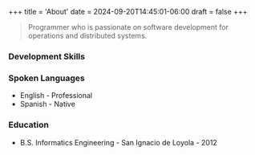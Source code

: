 +++
title = 'About'
date = 2024-09-20T14:45:01-06:00
draft = false
+++

> Programmer who is passionate on software development for operations and distributed systems.

### Development Skills

### Spoken Languages
- English - Professional
- Spanish - Native

### Education
- B.S. Informatics Engineering - San Ignacio de Loyola - 2012

